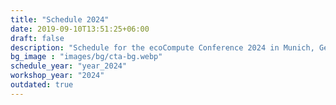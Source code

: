 ```yaml
---
title: "Schedule 2024"
date: 2019-09-10T13:51:25+06:00
draft: false
description: "Schedule for the ecoCompute Conference 2024 in Munich, Germany"
bg_image : "images/bg/cta-bg.webp"
schedule_year: "year_2024"
workshop_year: "2024"
outdated: true
---
```

